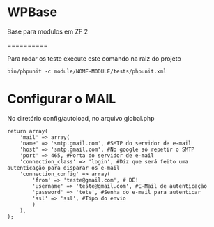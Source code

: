 WPBase
=======

Base para modulos em ZF 2

==========

Para rodar os teste execute este comando na raiz  do projeto

    bin/phpunit -c module/NOME-MODULE/tests/phpunit.xml

Configurar o MAIL
=================

No diretório config/autoload, no arquivo global.php

    return array(
        'mail' => array(
        'name' => 'smtp.gmail.com', #SMTP do servidor de e-mail
        'host' => 'smtp.gmail.com', #No google só repetir o SMTP
        'port' => 465, #Porta do servidor de e-mail
        'connection_class' => 'login', #Diz que será feito uma autenticação para disparar os e-mail
        'connection_config' => array(
            'from' => 'teste@gmail.com', # DE!
            'username' => 'teste@gmail.com', #E-Mail de autenticação
            'password' => 'tete', #Senha do e-mail para autenticar
            'ssl' => 'ssl', #Tipo do envio
            )
        ),
    );